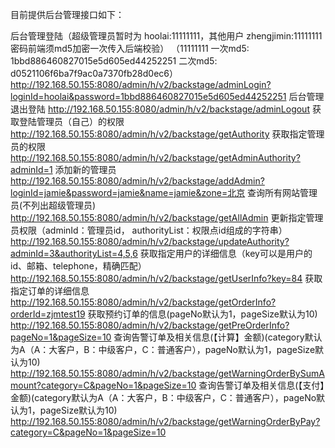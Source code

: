 目前提供后台管理接口如下：

后台管理登陆（超级管理员暂时为 hoolai:11111111，其他用户 zhengjimin:11111111 密码前端须md5加密一次传入后端校验）
（11111111 一次md5: 1bbd886460827015e5d605ed44252251 二次md5: d0521106f6ba7f9ac0a7370fb28d0ec6）
http://192.168.50.155:8080/admin/h/v2/backstage/adminLogin?loginId=hoolai&password=1bbd886460827015e5d605ed44252251
后台管理退出登陆
http://192.168.50.155:8080/admin/h/v2/backstage/adminLogout
获取登陆管理员（自己）的权限
http://192.168.50.155:8080/admin/h/v2/backstage/getAuthority
获取指定管理员的权限
http://192.168.50.155:8080/admin/h/v2/backstage/getAdminAuthority?adminId=1
添加新的管理员
http://192.168.50.155:8080/admin/h/v2/backstage/addAdmin?loginId=jamie&password=jamie&name=jamie&zone=北京
查询所有网站管理员(不列出超级管理员)
http://192.168.50.155:8080/admin/h/v2/backstage/getAllAdmin
更新指定管理员权限（adminId：管理员id， authorityList：权限点id组成的字符串）
http://192.168.50.155:8080/admin/h/v2/backstage/updateAuthority?adminId=3&authorityList=4,5,6
获取指定用户的详细信息（key可以是用户的id、邮箱、telephone，精确匹配）
http://192.168.50.155:8080/admin/h/v2/backstage/getUserInfo?key=84
获取指定订单的详细信息
http://192.168.50.155:8080/admin/h/v2/backstage/getOrderInfo?orderId=zjmtest19
获取预约订单的信息(pageNo默认为1，pageSize默认为10)
http://192.168.50.155:8080/admin/h/v2/backstage/getPreOrderInfo?pageNo=1&pageSize=10
查询告警订单及相关信息(【计算】金额)(category默认为A（A：大客户，B：中级客户，C：普通客户），pageNo默认为1，pageSize默认为10)
http://192.168.50.155:8080/admin/h/v2/backstage/getWarningOrderBySumAmount?category=C&pageNo=1&pageSize=10
查询告警订单及相关信息(【支付】金额)(category默认为A（A：大客户，B：中级客户，C：普通客户），pageNo默认为1，pageSize默认为10)
http://192.168.50.155:8080/admin/h/v2/backstage/getWarningOrderByPay?category=C&pageNo=1&pageSize=10
